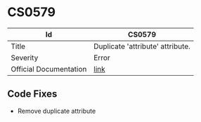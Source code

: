 # CS0579

| Id                     | CS0579                                                                                            |
| ---------------------- | ------------------------------------------------------------------------------------------------- |
| Title                  | Duplicate 'attribute' attribute\.                                                                 |
| Severity               | Error                                                                                             |
| Official Documentation | [link](http://docs.microsoft.com/en-us/dotnet/csharp/language-reference/compiler-messages/cs0579) |

## Code Fixes

* Remove duplicate attribute
